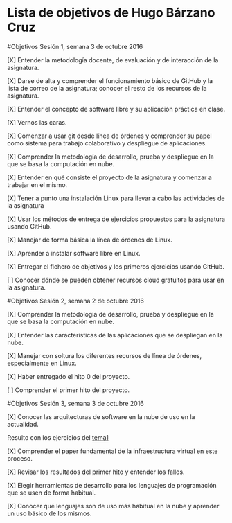 Lista de objetivos de Hugo Bárzano Cruz
============================

#Objetivos Sesión 1, semana 3 de octubre 2016

[X] Entender la metodología docente, de evaluación y de interacción de la asignatura.

[X] Darse de alta y comprender el funcionamiento básico de GitHub y la lista de correo de la asignatura; conocer el resto de los recursos de la asignatura.
    
[X] Entender el concepto de software libre y su aplicación práctica en clase.

[X] Vernos las caras.
    
[X] Comenzar a usar git desde línea de órdenes y comprender su papel como sistema para trabajo colaborativo y despliegue de aplicaciones.
    
[X] Comprender la metodología de desarrollo, prueba y despliegue en la que se basa la computación en nube.
    
[X] Entender en qué consiste el proyecto de la asignatura y comenzar a trabajar en el mismo.

[X] Tener a punto una instalación Linux para llevar a cabo las actividades de la asignatura
    
[X] Usar los métodos de entrega de ejercicios propuestos para la asignatura usando GitHub.
    
[X] Manejar de forma básica la línea de órdenes de Linux.
    
[X] Aprender a instalar software libre en Linux.

[X] Entregar el fichero de objetivos y los primeros ejercicios usando GitHub.
    
[ ] Conocer dónde se pueden obtener recursos cloud gratuitos para usar en la asignatura.

#Objetivos Sesión 2, semana 2 de octubre 2016

[X] Comprender la metodología de desarrollo, prueba y despliegue en la que se basa la computación en nube.

[X] Entender las características de las aplicaciones que se despliegan en la nube.

[X] Manejar con soltura los diferentes recursos de línea de órdenes, especialmente en Linux.
    
[X] Haber entregado el hito 0 del proyecto.
   
[ ] Comprender el primer hito del proyecto.

#Objetivos Sesión 3, semana 3 de octubre 2016

[X] Conocer las arquitecturas de software en la nube de uso en la actualidad.

Resulto con los ejercicios del [tema1](https://hugobarzano.github.io/ProyectoCC16-17/ejerciciosT1) 

[X] Comprender el paper fundamental de la infraestructura virtual en este proceso.

[X] Revisar los resultados del primer hito y entender los fallos.

[X] Elegir herramientas de desarrollo para los lenguajes de programación que se usen de forma habitual.

[X] Conocer qué lenguajes son de uso más habitual en la nube y aprender un uso básico de los mismos.



